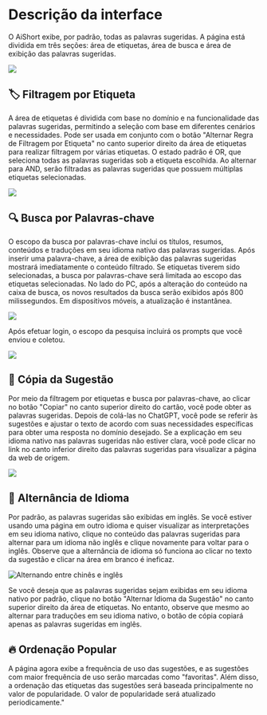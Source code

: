 # Descrição da interface

O AiShort exibe, por padrão, todas as palavras sugeridas. A página está dividida em três seções: área de etiquetas, área de busca e área de exibição das palavras sugeridas.

![](https://img.newzone.top/2023-06-05-20-44-19.png?imageMogr2/format/webp)

## 🏷︎ Filtragem por Etiqueta

A área de etiquetas é dividida com base no domínio e na funcionalidade das palavras sugeridas, permitindo a seleção com base em diferentes cenários e necessidades. Pode ser usada em conjunto com o botão "Alternar Regra de Filtragem por Etiqueta" no canto superior direito da área de etiquetas para realizar filtragem por várias etiquetas. O estado padrão é OR, que seleciona todas as palavras sugeridas sob a etiqueta escolhida. Ao alternar para AND, serão filtradas as palavras sugeridas que possuem múltiplas etiquetas selecionadas.

![](https://img.newzone.top/2023-06-05-20-50-19.png?imageMogr2/format/webp)

## 🔍 Busca por Palavras-chave

O escopo da busca por palavras-chave inclui os títulos, resumos, conteúdos e traduções em seu idioma nativo das palavras sugeridas. Após inserir uma palavra-chave, a área de exibição das palavras sugeridas mostrará imediatamente o conteúdo filtrado. Se etiquetas tiverem sido selecionadas, a busca por palavras-chave será limitada ao escopo das etiquetas selecionadas. No lado do PC, após a alteração do conteúdo na caixa de busca, os novos resultados da busca serão exibidos após 800 milissegundos. Em dispositivos móveis, a atualização é instantânea.

![](https://img.newzone.top/2023-06-05-20-58-07.png?imageMogr2/format/webp)

Após efetuar login, o escopo da pesquisa incluirá os prompts que você enviou e coletou.

![](https://img.newzone.top/2024-08-12-20-38-27.png?imageMogr2/format/webp)

## 🔬 Cópia da Sugestão

Por meio da filtragem por etiquetas e busca por palavras-chave, ao clicar no botão "Copiar" no canto superior direito do cartão, você pode obter as palavras sugeridas. Depois de colá-las no ChatGPT, você pode se referir às sugestões e ajustar o texto de acordo com suas necessidades específicas para obter uma resposta no domínio desejado. Se a explicação em seu idioma nativo nas palavras sugeridas não estiver clara, você pode clicar no link no canto inferior direito das palavras sugeridas para visualizar a página da web de origem.

![](https://img.newzone.top/2023-06-11-17-14-07.png?imageMogr2/format/webp)

## 💬 Alternância de Idioma

Por padrão, as palavras sugeridas são exibidas em inglês. Se você estiver usando uma página em outro idioma e quiser visualizar as interpretações em seu idioma nativo, clique no conteúdo das palavras sugeridas para alternar para um idioma não inglês e clique novamente para voltar para o inglês. Observe que a alternância de idioma só funciona ao clicar no texto da sugestão e clicar na área em branco é ineficaz.

![Alternando entre chinês e inglês](http://img.newzone.top/chatgptshortcut_encn.gif)

Se você deseja que as palavras sugeridas sejam exibidas em seu idioma nativo por padrão, clique no botão "Alternar Idioma da Sugestão" no canto superior direito da área de etiquetas. No entanto, observe que mesmo ao alternar para traduções em seu idioma nativo, o botão de cópia copiará apenas as palavras sugeridas em inglês.

## 🔥 Ordenação Popular

A página agora exibe a frequência de uso das sugestões, e as sugestões com maior frequência de uso serão marcadas como "favoritas". Além disso, a ordenação das etiquetas das sugestões será baseada principalmente no valor de popularidade. O valor de popularidade será atualizado periodicamente."
